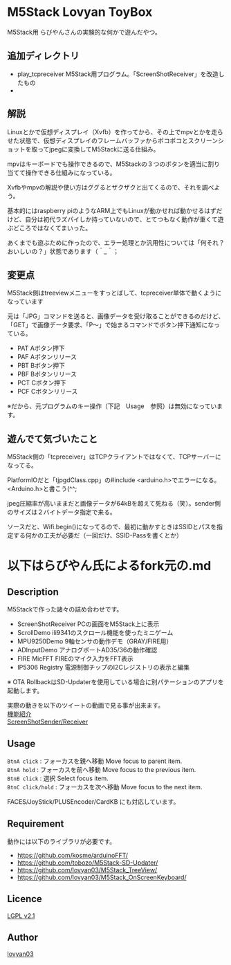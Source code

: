 M5Stack Lovyan ToyBox
===

M5Stack用 らびやんさんの実験的な何かで遊んだやつ。

## 追加ディレクトリ
* play_tcpreceiver M5Stack用プログラム。「ScreenShotReceiver」を改造したもの
* 

## 解説
Linuxとかで仮想ディスプレイ（Xvfb）を作ってから、その上でmpvとかを走らせた状態で、仮想ディスプレイのフレームバッファからポコポコとスクリーンショットを取ってjpegに変換してM5Stackに送る仕組み。

mpvはキーボードでも操作できるので、M5Stackの３つのボタンを適当に割り当てて操作できる仕組みになっている。

Xvfbやmpvの解説や使い方はググるとザクザクと出てくるので、それを調べよう。

基本的にはraspberry piのようなARM上でもLinuxが動かせれば動かせるはずだけど、自分は初代ラズパイしか持っていないので、とてつもなく動作が重くて遊ぶどころではなくてまいった。

あくまでも遊ぶために作ったので、エラー処理とか汎用性については「何それ？おいしいの？」状態であります（＾_＾；


## 変更点

M5Stack側はtreeviewメニューをすっとばして、tcpreceiver単体で動くようになっています

元は「JPG」コマンドを送ると、画像データを受け取ることができるのだけど、「GET」で画像データ要求、「P〜」で始まるコマンドでボタン押下通知になっている。

* PAT Aボタン押下
* PAF Aボタンリリース
* PBT Bボタン押下
* PBF Bボタンリリース 
* PCT Cボタン押下
* PCF Cボタンリリース 

※だから、元プログラムのキー操作（下記　Usage　参照）は無効になっています。


## 遊んでて気づいたこと

M5Stack側の「tcpreceiver」はTCPクライアントではなくて、TCPサーバーになってる。

PlatformIOだと「tjpgdClass.cpp」の#include <arduino.h>でエラーになる。<Arduino.h>と書こう(^^;

jpeg圧縮率が高いままだと画像データが64kBを超えて死ねる（笑）。sender側のサイズは２バイトデータ指定で来る。

ソースだと、Wifi.begin()になってるので、最初に動かすときはSSIDとパスを指定する何かの工夫が必要だ（一回だけ、SSID-Passを書くとか）



# 以下はらびやん氏によるfork元の.md
## Description
  
M5Stackで作った諸々の詰め合わせです。  
  
* ScreenShotReceiver PCの画面をM5Stack上に表示  
* ScrollDemo   ili9341のスクロール機能を使ったミニゲーム  
* MPU9250Demo  9軸センサの動作デモ（GRAY/FIRE用）  
* ADInputDemo  アナログポートAD35/36の動作確認  
* FIRE MicFFT  FIREのマイク入力をFFT表示  
* IP5306 Registry 電源制御チップのI2Cレジストリの表示と編集  
  
※ OTA RollbackはSD-Updaterを使用している場合に別パテーションのアプリを起動します。  
  
実際の動きを以下のツイートの動画で見る事が出来ます。  
[機能紹介](https://mobile.twitter.com/lovyan03/status/1104025644202057729)  
[ScreenShotSender/Receiver](https://mobile.twitter.com/lovyan03/status/1104169374888255488)  
  
## Usage
 `BtnA click` : フォーカスを親へ移動  Move focus to parent item.  
 `BtnA hold`  : フォーカスを前へ移動  Move focus to the previous item.  
 `BtnB click` : 選択  Select focus item.  
 `BtnC click/hold` : フォーカスを次へ移動  Move focus to the next item.  
  
FACES/JoyStick/PLUSEncoder/CardKB にも対応しています。  
  
## Requirement
動作には以下のライブラリが必要です。  

* https://github.com/kosme/arduinoFFT/  
* https://github.com/tobozo/M5Stack-SD-Updater/  
* https://github.com/lovyan03/M5Stack_TreeView/  
* https://github.com/lovyan03/M5Stack_OnScreenKeyboard/  


## Licence

[LGPL v2.1](https://github.com/lovyan03/M5Stack_LovyanToyBox/blob/master/LICENSE)  

## Author

[lovyan03](https://twitter.com/lovyan03)  
